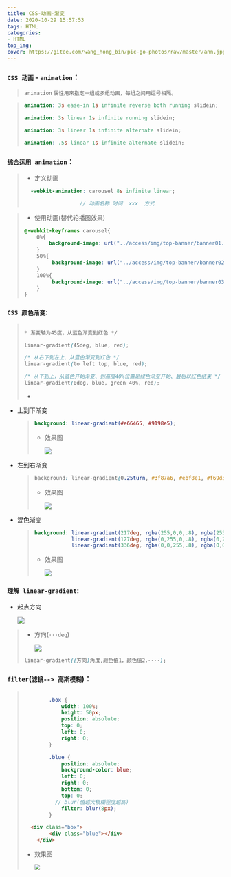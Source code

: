 ```yaml
---
title: CSS-动画-渐变
date: 2020-10-29 15:57:53
tags: HTML
categories: 
- HTML
top_img:
cover: https://gitee.com/wang_hong_bin/pic-go-photos/raw/master/ann.jpg
---
```


###  `CSS 动画`   - `animation`：
<!-- more -->

> ``animation`` `属性用来指定一组或多组动画，每组之间用逗号相隔。`

> ```scss
> animation: 3s ease-in 1s infinite reverse both running slidein;
> 
> animation: 3s linear 1s infinite running slidein;
> 
> animation: 3s linear 1s infinite alternate slidein;
> 
> animation: .5s linear 1s infinite alternate slidein;
> ```



###   `综合运用 animation`：

> + 定义动画
>
> ```scss
>   -webkit-animation: carousel 8s infinite linear;
> 
> 					// 动画名称 时间  xxx  方式
> ```



> + 使用动画(替代轮播图效果)
>
> ```scss
> @-webkit-keyframes carousel{
>     0%{
>         background-image: url("../access/img/top-banner/banner01.jpg");
>     }
>     50%{
>          background-image: url("../access/img/top-banner/banner02.png");
>     }
>     100%{
>          background-image: url("../access/img/top-banner/banner03.png");
>     }
> }
> ```





###  `CSS 颜色渐变`:

> 
>
> ```scss
> 
> * 渐变轴为45度，从蓝色渐变到红色 */
> 
> linear-gradient(45deg, blue, red);
> 
> /* 从右下到左上、从蓝色渐变到红色 */
> linear-gradient(to left top, blue, red);
> 
> /* 从下到上，从蓝色开始渐变、到高度40%位置是绿色渐变开始、最后以红色结束 */
> linear-gradient(0deg, blue, green 40%, red);
> ```
>
> + 

+ 上到下渐变

  > ```scss
  > background: linear-gradient(#e66465, #9198e5);
  > ```
  >
  > + 效果图
  >
  >   ![](https://gitee.com/wang_hong_bin/pic-go-photos/raw/master/linear01.png)

+ 左到右渐变

  > ```css
  > background: linear-gradient(0.25turn, #3f87a6, #ebf8e1, #f69d3c);
  > ```
  >
  > + 效果图
  >
  >   ![](https://gitee.com/wang_hong_bin/pic-go-photos/raw/master/linear02.png)

+ 混色渐变

  > ```scss
  > background: linear-gradient(217deg, rgba(255,0,0,.8), rgba(255,0,0,0) 70.71%),
  >             linear-gradient(127deg, rgba(0,255,0,.8), rgba(0,255,0,0) 70.71%),
  >             linear-gradient(336deg, rgba(0,0,255,.8), rgba(0,0,255,0) 70.71%);
  > ```
  >
  > + 效果图
  >
  >   ![](https://gitee.com/wang_hong_bin/pic-go-photos/raw/master/linear03.png)





###  `理解 linear-gradient`:

+ 起点方向

  ![](https://gitee.com/wang_hong_bin/pic-go-photos/raw/master/linear-all.png)

> + 方向(`···deg`)
>
>   ![](https://gitee.com/wang_hong_bin/pic-go-photos/raw/master/direcation.png)
>
> ```scss
> linear-gradient((方向)角度,颜色值1，颜色值2，····);
> ```





###  `filter`(`滤镜--> 高斯模糊`)：

> ```scss
> 
>         .box {
>             width: 100%;
>             height: 50px;
>             position: absolute;
>             top: 0;
>             left: 0;
>             right: 0;
>         }
> 
>         .blue {
>             position: absolute;
>             background-color: blue;
>             left: 0;
>             right: 0;
>             bottom: 0;
>             top: 0;
> 			// blur(值越大模糊程度越高)
>             filter: blur(8px);
>         }
> ```
>
> ```html
>   <div class="box">
>         <div class="blue"></div>
>     </div>
> ```
>
> + 效果图
>
>   <img src="https://gitee.com/wang_hong_bin/pic-go-photos/raw/master/fliter.png" style="zoom:80%;" />

